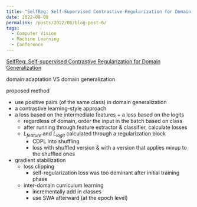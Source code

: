 ```yaml
---
title: "SelfReg: Self-Supervised Contrastive Regularization for Domain Generalization"
date: 2022-08-08
permalink: /posts/2022/08/blog-post-6/
tags:
  - Computer Vision
  - Machine Learning
  - Conference
---
```


[SelfReg: Self-supervised Contrastive Regularization for Domain Generalization](https://arxiv.org/abs/2104.09841)

domain adaptation VS domain generalization

proposed method

- use positive pairs (of the same class) in domain generalization
- a contrastive learning-style approach
- a loss based on the intermediate features + a loss based on the logits
    - regardless of domain, order the input in the batch based on class
    - after running through feature extractor & classifier, calculate losses
    - $L_{feature}$ and $L_{logit}$ calculated through a regularization block
        - CDPL into shuffling
        - loss with shuffled version & with a version that applies mixup to the shuffled ones
- gradient stabilization
    - loss clipping
        - self-regularization loss was too dominant after initial training phase
    - inter-domain curriculum learning
        - incrementally add in classes
        - use SWA afterward (at the epoch level)
